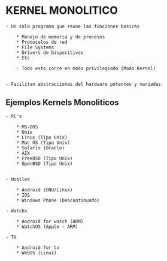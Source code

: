 
# KERNEL MONOLITICO

    - Un solo programa que reune las funciones basicas

        * Manejo de memoria y de procesos
        * Protocolos de red
        * File Systems
        * Drivers de Dispositivos
        * Etc

        - Todo esto corre en modo privilegiado (Modo Kernel)


    - Facilitan abstracciones del hardware potentes y variadas



## Ejemplos Kernels Monoliticos

    - PC's

        * MS-DOS
        * Unix
        * Linux (Tipo Unix)
        * Mac OS (Tipo Unix)
        * Solaris (Oracle)
        * AIX
        * FreeBSD (Tipo Unix)
        * OpenBSD (Tipo Unix)


    - Mobiles

        * Android (GNU/Linux)
        * IOS
        * Windows Phone (Descontinuado)

    - Watchs

        * Android for watch (ARM)
        * WatchOS (Apple - ARM)

    - TV

        * Android for tv
        * WebOS (Linux)
        
    




